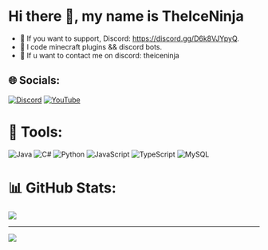 # Hi there 👋, my name is TheIceNinja
- 📱 If you want to support, Discord: https://discord.gg/D6k8VJYpyQ.
- 🤖 I code minecraft plugins && discord bots.
- 👋 If u want to contact me on discord: theiceninja


## 🌐 Socials:
[![Discord](https://img.shields.io/badge/Discord-%237289DA.svg?logo=discord&logoColor=white)](https://discord.gg/D6k8VJYpyQ) [![YouTube](https://img.shields.io/badge/YouTube-%23FF0000.svg?logo=YouTube&logoColor=white)](https://www.youtube.com/channel/UCDnqgUONgjX5R_h3_Q31sEw) 

# 🔧 Tools:
![Java](https://img.shields.io/badge/java-%23ED8B00.svg?style=for-the-badge&logo=java&logoColor=white) ![C#](https://img.shields.io/badge/c%23-%23239120.svg?style=for-the-badge&logo=c-sharp&logoColor=white) ![Python](https://img.shields.io/badge/python-3670A0?style=for-the-badge&logo=python&logoColor=ffdd54) ![JavaScript](https://img.shields.io/badge/javascript-%23323330.svg?style=for-the-badge&logo=javascript&logoColor=%23F7DF1E) ![TypeScript](https://img.shields.io/badge/typescript-%23007ACC.svg?style=for-the-badge&logo=typescript&logoColor=white) ![MySQL](https://img.shields.io/badge/mysql-%2300f.svg?style=for-the-badge&logo=mysql&logoColor=white)
# 📊 GitHub Stats:
![](https://github-readme-streak-stats.herokuapp.com/?user=TheIceNinja&theme=tokyonight&hide_border=false)<br/>

---
[![](https://visitcount.itsvg.in/api?id=TheIceNinja&icon=0&color=1)](https://visitcount.itsvg.in)


